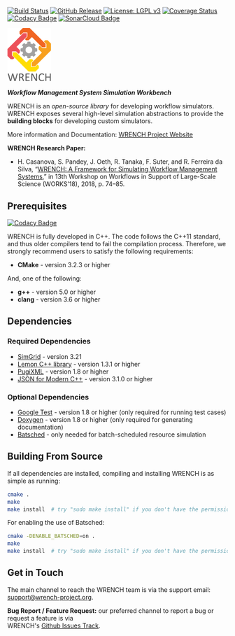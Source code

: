 [![Build Status][travis-badge]][travis-link]
[![GitHub Release][release-badge]][release-link]
[![License: LGPL v3][license-badge]](LICENSE.md)
[![Coverage Status][coveralls-badge]][coveralls-link]
[![Codacy Badge][codacy-badge]][codacy-link]
[![SonarCloud Badge][sonarcloud-badge]][sonarcloud-link]

<img src="doc/images/logo-vertical.png" width="100" />

**_Workflow Management System Simulation Workbench_**

WRENCH is an _open-source library_ for developing workflow simulators. WRENCH exposes several high-level simulation 
abstractions to provide the **building blocks** for developing custom simulators.

More information and Documentation: [WRENCH Project Website](http://wrench-project.org)

**WRENCH Research Paper:**
- H. Casanova, S. Pandey, J. Oeth, R. Tanaka, F. Suter, and R. Ferreira da Silva, “[WRENCH: A Framework for Simulating Workflow Management Systems](http://rafaelsilva.com/wp-content/papercite-data/pdf/casanova-works-2018.pdf),” in 13th Workshop on Workflows in Support of Large-Scale Science (WORKS’18), 2018, p. 74–85. 


## Prerequisites

[![Codacy Badge](https://api.codacy.com/project/badge/Grade/212b95f0b0954fb8b49ab3b90ed0df60)](https://app.codacy.com/app/WRENCH/wrench?utm_source=github.com&utm_medium=referral&utm_content=wrench-project/wrench&utm_campaign=Badge_Grade_Dashboard)

WRENCH is fully developed in C++. The code follows the C++11 standard, and thus older 
compilers tend to fail the compilation process. Therefore, we strongly recommend
users to satisfy the following requirements:

- **CMake** - version 3.2.3 or higher
  
And, one of the following:
- **g++** - version 5.0 or higher
- **clang** - version 3.6 or higher


## Dependencies

### Required Dependencies

- [SimGrid](http://simgrid.gforge.inria.fr/) - version 3.21
- [Lemon C++ library](http://lemon.cs.elte.hu/) - version 1.3.1 or higher 
- [PugiXML](http://pugixml.org/) - version 1.8 or higher 
- [JSON for Modern C++](https://github.com/nlohmann/json) - version 3.1.0 or higher 

### Optional Dependencies
- [Google Test](https://github.com/google/googletest) - version 1.8 or higher (only required for running test cases)
- [Doxygen](http://www.doxygen.org) - version 1.8 or higher (only required for generating documentation)
- [Batsched](https://gitlab.inria.fr/batsim/batsched) - only needed for batch-scheduled resource simulation


## Building From Source

If all dependencies are installed, compiling and installing WRENCH is as simple as running:

```bash
cmake .
make
make install  # try "sudo make install" if you don't have the permission to write
```

For enabling the use of Batsched:
```bash
cmake -DENABLE_BATSCHED=on .
make
make install  # try "sudo make install" if you don't have the permission to write
```


## Get in Touch

The main channel to reach the WRENCH team is via the support email: 
[support@wrench-project.org](mailto:support@wrench-project.org).

**Bug Report / Feature Request:** our preferred channel to report a bug or request a feature is via  
WRENCH's [Github Issues Track](https://github.com/wrench-project/wrench/issues).


[travis-badge]:             https://travis-ci.org/wrench-project/wrench.svg?branch=master
[travis-link]:              https://travis-ci.org/wrench-project/wrench
[license-badge]:            https://img.shields.io/badge/License-LGPL%20v3-blue.svg
[coveralls-badge]:          https://coveralls.io/repos/github/wrench-project/wrench/badge.svg?branch=master
[coveralls-link]:           https://coveralls.io/github/wrench-project/wrench?branch=master
[release-badge]:            https://img.shields.io/github/release/wrench-project/wrench/all.svg
[release-link]:             https://github.com/wrench-project/wrench/releases
[codacy-badge]:             https://api.codacy.com/project/badge/Grade/aef324ea84474fff979a8ff19a4e4681
[codacy-link]:              https://www.codacy.com/app/WRENCH/wrench?utm_source=github.com&amp;utm_medium=referral&amp;utm_content=wrench-project/wrench&amp;utm_campaign=Badge_Grade
[sonarcloud-badge]:         https://sonarcloud.io/api/project_badges/measure?project=wrench&metric=ncloc
[sonarcloud-link]:          https://sonarcloud.io/dashboard?id=wrench
